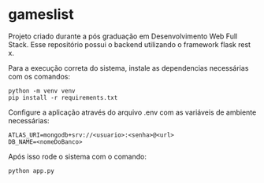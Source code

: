 # gameslist
Projeto criado durante a pós graduação em Desenvolvimento Web Full Stack. Esse repositório possui o backend utilizando o framework flask rest x.

Para a execução correta do sistema, instale as dependencias necessárias com os comandos:

```
python -m venv venv
pip install -r requirements.txt
```

Configure a aplicação através do arquivo .env com as variáveis de ambiente necessárias:

```
ATLAS_URI=mongodb+srv://<usuario>:<senha>@<url>
DB_NAME=<nomeDoBanco>
```

Após isso rode o sistema com o comando:

```
python app.py
```